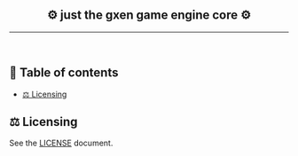 <br/>
<!-- <p align="center">
	<img src="assets/CuteCoreLogo.png" />
</p> -->
<h2 align="center">⚙️ just the <b>gxen</b> game engine <b>core</b> ⚙️</h2>

<hr/>
<br/>

<h2>📜 Table of contents </h2>

- [⚖️ Licensing](#️-licensing)


## ⚖️ Licensing

See the [LICENSE](LICENSE) document.
